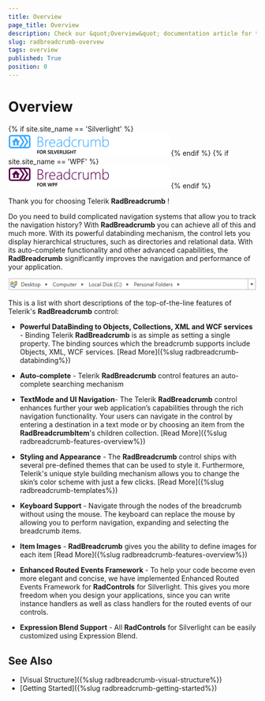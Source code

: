```yaml
---
title: Overview
page_title: Overview
description: Check our &quot;Overview&quot; documentation article for the RadBreadcrumb {{ site.framework_name }} control.
slug: radbreadcrumb-overvew
tags: overview
published: True
position: 0
---
```


# Overview

{% if site.site_name == 'Silverlight' %}![breadcrumb sl icon](images/breadcrumb_sl_icon.png){% endif %}
{% if site.site_name == 'WPF' %}![breadcrumb wpf icon](images/breadcrumb_wpf_icon.png){% endif %}

Thank you for choosing Telerik __RadBreadcrumb__ !

Do you need to build complicated navigation systems that allow you to track the navigation history? With __RadBreadcrumb__ you can achieve all of this and much more. With its powerful databinding mechanism, the control lets you display hierarchical structures, such as directories and relational data. With its auto-complete functionality and other advanced capabilities, the __RadBreadcrumb__ significantly improves the navigation and performance of your application. 

![](images/radbreadcrumb-overview-1.png)

This is a list with short descriptions of the top-of-the-line features of Telerik's __RadBreadcrumb__ control:

* __Powerful DataBinding to Objects, Collections, XML and WCF services__ - Binding Telerik __RadBreadcrumb__ is as simple as setting a single property. The binding sources which the breadcrumb supports include Objects, XML, WCF services. [Read More]({%slug radbreadcrumb-databinding%})

* __Auto-complete__ -  Telerik __RadBreadcrumb__ control features an auto-complete searching mechanism 

* __TextMode and UI Navigation__- The Telerik __RadBreadcrumb__ control enhances further your web application’s capabilities through the rich navigation functionality. Your users can navigate in the control by entering a destination in a text mode or by choosing an item from the __RadBreadcrumbItem__'s children collection. [Read More]({%slug radbreadcrumb-features-overview%})

* __Styling and Appearance__ - The __RadBreadcrumb__ control ships with several pre-defined themes that can be used to style it. Furthermore, Telerik's unique style building mechanism allows you to change the skin’s color scheme with just a few clicks. [Read More]({%slug radbreadcrumb-templates%})

* __Keyboard Support__ - Navigate through the nodes of the breadcrumb without using the mouse. The keyboard can replace the mouse by allowing you to perform navigation, expanding and selecting the breadcrumb items. 

* __Item Images__ - __RadBreadcrumb__ gives you the ability to define images for each item [Read More]({%slug radbreadcrumb-features-overview%})

* __Enhanced Routed Events Framework__ - To help your code become even more elegant and concise, we have implemented Enhanced Routed Events Framework for __RadControls__ for Silverlight. This gives you more freedom when you design your applications, since you can write instance handlers as well as class handlers for the routed events of our controls.  

* __Expression Blend Support__ -  All __RadControls__ for Silverlight can be easily customized using Expression Blend.

## See Also
 * [Visual Structure]({%slug radbreadcrumb-visual-structure%})
 * [Getting Started]({%slug radbreadcrumb-getting-started%})